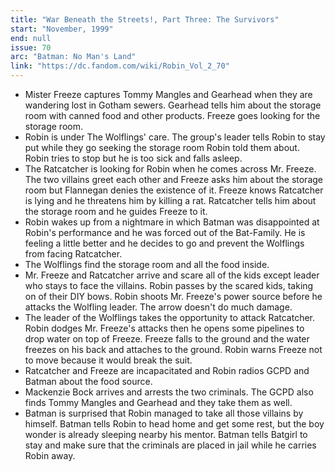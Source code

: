 ```yaml
---
title: "War Beneath the Streets!, Part Three: The Survivors"
start: "November, 1999"
end: null
issue: 70
arc: "Batman: No Man's Land"
link: "https://dc.fandom.com/wiki/Robin_Vol_2_70"
---
```


- Mister Freeze captures Tommy Mangles and Gearhead when they are wandering lost in Gotham sewers. Gearhead tells him about the storage room with canned food and other products. Freeze goes looking for the storage room.
- Robin is under The Wolflings' care. The group's leader tells Robin to stay put while they go seeking the storage room Robin told them about. Robin tries to stop but he is too sick and falls asleep.
- The Ratcatcher is looking for Robin when he comes across Mr. Freeze. The two villains greet each other and Freeze asks him about the storage room but Flannegan denies the existence of it. Freeze knows Ratcatcher is lying and he threatens him by killing a rat. Ratcatcher tells him about the storage room and he guides Freeze to it.
- Robin wakes up from a nightmare in which Batman was disappointed at Robin's performance and he was forced out of the Bat-Family. He is feeling a little better and he decides to go and prevent the Wolflings from facing Ratcatcher.
- The Wolflings find the storage room and all the food inside. 
- Mr. Freeze and Ratcatcher arrive and scare all of the kids except leader who stays to face the villains. Robin passes by the scared kids, taking on of their DIY bows. Robin shoots Mr. Freeze's power source before he attacks the Wolfling leader. The arrow doesn't do much damage.  
- The leader of the Wolflings takes the opportunity to attack Ratcatcher. Robin dodges Mr. Freeze's attacks then he opens some pipelines to drop water on top of Freeze. Freeze falls to the ground and the water freezes on his back and attaches to the ground. Robin warns Freeze not to move because it would break the suit. 
- Ratcatcher and Freeze are incapacitated and Robin radios GCPD and Batman about the food source.
- Mackenzie Bock arrives and arrests the two criminals. The GCPD also finds Tommy Mangles and Gearhead and they take them as well.
- Batman is surprised that Robin managed to take all those villains by himself. Batman tells Robin to head home and get some rest, but the boy wonder is already sleeping nearby his mentor. Batman tells Batgirl to stay and make sure that the criminals are placed in jail while he carries Robin away.
